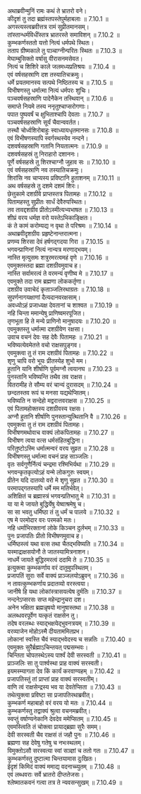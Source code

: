 

  
अथाब्रवीन्मुनिं रामः कथं ते भ्रातरो वने।  
कीदृशं तु तदा ब्रह्मंस्तपस्तेपुर्महाबलाः ॥ 7.10.1 ॥   
अगस्त्यस्त्वब्रवीत्तत्र रामं सुप्रीतमानसम्।  
तांस्तान्धर्मविधींस्तत्र भ्रातरस्ते समाविशन् ॥ 7.10.2 ॥   
कुम्भकर्णस्ततो यत्तो नित्यं धर्मपथे स्थितः।  
तताप ग्रीष्मकाले तु पञ्चाग्नीन्परितः स्थितः ॥ 7.10.3 ॥   
मेघाम्बुसिक्तो वर्षासु वीरासनमसेवत।  
नित्यं च शिशिरे काले जलमध्यप्रतिश्रयः ॥ 7.10.4 ॥   
एवं वर्षसहस्राणि दश तस्यातिचक्रमुः।  
धर्मे प्रयतमानस्य सत्पथे निष्ठितस्य च ॥ 7.10.5 ॥   
विभीषणस्तु धर्मात्मा नित्यं धर्मपरः शुचिः।  
पञ्चवर्षसहस्राणि पादेनैकेन तस्थिवान् ॥ 7.10.6 ॥   
समाप्ते नियमे तस्य ननृतुश्चाप्सरोगणाः।  
पपात पुष्पवर्षं च क्षुभिताश्चापि देवताः ॥ 7.10.7 ॥   
पञ्चवर्षसहस्राणि सूर्यं चैवान्ववर्तत।  
तस्थौ चोर्ध्वशिरोबाहुः स्वाध्यायधृतमानसः ॥ 7.10.8 ॥   
एवं विभीषणस्यापि स्वर्गस्थस्येव नन्दने।  
दशवर्षसहस्राणि गतानि नियतात्मनः ॥ 7.10.9 ॥   
दशवर्षसहस्रं तु निराहारो दशाननः।  
पूर्णे वर्षसहस्रे तु शिरश्चाग्नौ जुहाव सः ॥ 7.10.10 ॥   
एवं वर्षसहस्राणि नव तस्यातिचक्रमुः।  
शिरांसि नव चाप्यस्य प्रविष्टानि हुताशनम् ॥ 7.10.11 ॥   
अथ वर्षसहस्रे तु दशमे दशमं शिरः।  
छेत्तुकामे दशग्रीवे प्राप्तस्तत्र पितामहः ॥ 7.10.12 ॥   
पितामहस्तु सुप्रीतः सार्धं देवैरुपस्थितः।  
तव तावद्दशग्रीव प्रीतोऽस्मीत्यभ्यभाषत ॥ 7.10.13 ॥   
शीघ्रं वरय धर्मज्ञ वरो यस्तेऽभिकाङ्क्षितः।  
कं ते कामं करोम्यद्य न वृथा ते परिश्रमः ॥ 7.10.14 ॥   
अथाब्रवीदृशग्रीवः प्रहृष्टेनान्तरात्मना।  
प्रणम्य शिरसा देवं हर्षगद्गदया गिरा ॥ 7.10.15 ॥   
भगवन्प्राणिनां नित्यं नान्यत्र मरणाद्भयम्।  
नास्ति मृत्युसमः शत्रुरमरत्वमहं वृणे ॥ 7.10.16 ॥   
एवमुक्तस्तदा ब्रह्मा दशग्रीवमुवाच ह।  
नास्ति सर्वामरत्वं ते वरमन्यं वृणीष्व मे ॥ 7.10.17 ॥   
एवमुक्ते तदा राम ब्रह्मणा लोककर्तृणा।  
दशग्रीव उवाचेदं कृताञ्जलिरथाग्रतः ॥ 7.10.18 ॥   
सुपर्णनागयक्षाणां दैत्यदानवरक्षसाम्।  
अवध्योऽहं प्रजाध्यक्ष देवतानां च शाश्वत ॥ 7.10.19 ॥   
नहि चिन्ता ममान्येषु प्राणिष्वमरपूजित।  
तृणभूता हि ते मन्ये प्राणिनो मानुषादयः ॥ 7.10.20 ॥   
एवमुक्तस्तु धर्मात्मा दशग्रीवेण रक्षसा।  
उवाच वचनं देवः सह देवैः पितामहः ॥ 7.10.21 ॥   
भविष्यत्येवमेतत्ते वचो राक्षसपुङ्गव।  
एवमुक्त्वा तु तं राम दशग्रीवं पितामहः ॥ 7.10.22 ॥   
शृणु चापि वरो भूयः प्रीतस्येह शुभो मम।  
हुतानि यानि शीर्षाणि पूर्वमग्नौ त्वयानघ ॥ 7.10.23 ॥   
पुनस्तानि भविष्यन्ति तथैव तव राक्षस।  
वितरामीह ते सौम्य वरं चान्यं दुरासदम् ॥ 7.10.24 ॥   
छन्दतस्तव रूपं च मनसा यद्यथेप्सितम्।  
भविष्यति न सन्देहो मद्वरात्तवराक्षस ॥ 7.10.25 ॥   
एवं पितामहोक्तस्य दशग्रीवस्य रक्षसः।  
अग्नौ हुतानि शीर्षाणि पुनस्तान्युत्थितानि वै ॥ 7.10.26 ॥   
एवमुक्त्वा तु तं राम दशग्रीवं पितामहः।  
विभीषणमथोवाच वाक्यं लोकपितामहः ॥ 7.10.27 ॥   
विभीषण त्वया वत्स धर्मसंहितबुद्धिना।  
परितुष्टोऽस्मि धर्मात्मन्वरं वरय सुव्रत ॥ 7.10.28 ॥   
विभीषणस्तु धर्मात्मा वचनं प्राह साञ्जलिः।  
वृतः सर्वगुणैर्नित्यं चन्द्रमा रश्मिभिर्यथा ॥ 7.10.29 ॥   
भगवन्कृतकृत्योऽहं यन्मे लोकगुरुः स्वयम्।  
प्रीतेन यदि दातव्यो वरो मे शृणु सुव्रत ॥ 7.10.30 ॥   
परमापद्गतस्यापि धर्मे मम मतिर्भवेत्।  
अशिक्षितं च ब्रह्मास्त्रं भगवन्प्रतिभातु मे ॥ 7.10.31 ॥   
या या मे जायते बुद्धिर्येषु येष्वाश्रमेषु च।  
सा सा भवतु धर्मिष्ठा तं तु धर्मं च पालये ॥ 7.10.32 ॥   
एष मे परमोदार वरः परमको मतः।  
नहि धर्माभिरक्तानां लोके किञ्चन दुर्लभम् ॥ 7.10.33 ॥   
पुनः प्रजापतिः प्रीतो विभीषणमुवाच ह।  
धर्मिष्ठस्त्वं यथा वत्स तथा चैतद्भविष्यति ॥ 7.10.34 ॥   
यस्माद्राक्षसयोनौ ते जातस्यामित्रनाशन।  
नाधर्मे जायते बुद्धिरमरत्वं ददामि ते ॥ 7.10.35 ॥   
इत्युक्त्वा कुम्भकर्णाय वरं दातुमुपस्थितम्।  
प्रजापतिं सुराः सर्वे वाक्यं प्राञ्जलयोऽब्रुवन् ॥ 7.10.36 ॥   
न तावत्कुम्भकर्णाय प्रदातव्यो वरस्त्वया।  
जानीषे हि यथा लोकांस्त्रासयत्येष दुर्मतिः ॥ 7.10.37 ॥   
नन्दनेऽप्सरसः सप्त महेन्द्रानुचरा दश।  
अनेन भक्षिता ब्रह्मन्नृषयो मानुषास्तथा ॥ 7.10.38 ॥   
अलब्धवरपूर्वेण यत्कृतं राक्षसेन तु।  
तदेष वरलब्धः स्याद्भक्षयेद्भुवनत्रयम् ॥ 7.10.39 ॥   
वरव्याजेन मोहोऽस्मै दीयताममितप्रभ।  
लोकानां स्वस्ति चैवं स्याद्भवेदस्य च सन्नतिः ॥ 7.10.40 ॥   
एवमुक्तः सुरैर्ब्रह्माऽचिन्तयत् पद्मसम्भवः।  
चिन्तिता चोपतस्थेऽस्य पार्श्वं देवी सरस्वती ॥ 7.10.41 ॥   
प्राञ्जलिः सा तु पार्श्वस्था प्राह वाक्यं सरस्वती।  
इयमस्म्यागता देव किं कार्यं करवाण्यहम् ॥ 7.10.42 ॥   
प्रजापतिस्तुं तां प्राप्तां प्राह वाक्यं सरस्वतीम्।  
वाणि त्वं राक्षसेन्द्रस्य भव या देवतेप्सिता ॥ 7.10.43 ॥   
तथेत्युक्त्वा प्रविष्टा सा प्रजापतिरथाब्रवीत्।  
कुम्भकर्ण महाबाहो वरं वरय यो मतः ॥ 7.10.44 ॥   
कुम्भकर्णस्तु तद्वाक्यं श्रुत्वा वचनमब्रवीत्।  
स्वप्तुं वर्षाण्यनेकानि देवदेव ममेप्सितम् ॥ 7.10.45 ॥   
एवमस्त्विति तं चोक्त्वा प्रायाद्ब्रह्मा सुरैः समम्।  
देवी सरस्वती चैव राक्षसं तं जहौ पुनः ॥ 7.10.46 ॥   
ब्रह्मणा सह देवेषु गतेषु च नभःस्थलम्।  
विमुक्तोऽसौ सरस्वत्या स्वां सञ्ज्ञां च ततो गतः ॥ 7.10.47 ॥   
कुम्भकर्णस्तु दुष्टात्मा चिन्तयामास दुःखितः।  
ईदृशं किमिदं वाक्यं ममाद्य वदनाच्च्युतम् ॥ 7.10.48 ॥   
एवं लब्धवराः सर्वे भ्रातरो दीप्ततेजसः।  
श्लेष्मातकवनं गत्वा तत्र ते न्यवसन्सुखम् ॥ 7.10.49 ॥   
